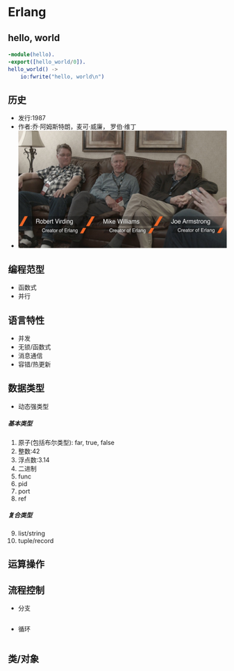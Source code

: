 # Erlang

## hello, world
```erlang
-module(hello).
-export([hello_world/0]).
hello_world() ->
    io:fwrite("hello, world\n")
```

## 历史
* 发行:1987
* 作者:乔·阿姆斯特朗，麦可·威廉， 罗伯·维丁 
* ![](https://github.com/mingchaoyan/MyUsedLanguages/blob/master/pic/Erlang-1987.jpg)

## 编程范型
* 函数式
* 并行

## 语言特性
* 并发
* 无锁/函数式
* 消息通信
* 容错/热更新


## 数据类型
* 动态强类型

##### 基本类型
1. 原子(包括布尔类型): far, true, false
2. 整数:42
3. 浮点数:3.14
4. 二进制
5. func
6. pid
7. port
8. ref

##### 复合类型
9. list/string
10. tuple/record

## 运算操作

## 流程控制
* 分支

```erlang

```
* 循环

```erlang

```

## 类/对象
